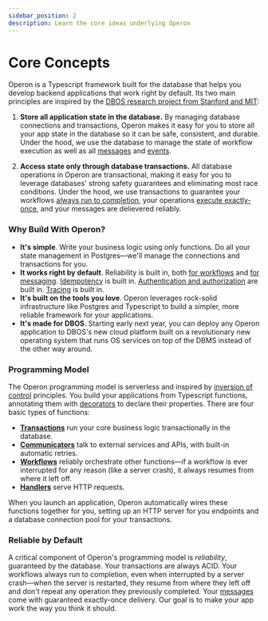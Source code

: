 ```yaml
---
sidebar_position: 2
description: Learn the core ideas underlying Operon
---
```


# Core Concepts

Operon is a Typescript framework built for the database that helps you develop backend applications that work right by default.
Its two main principles are inspired by the [DBOS research project from Stanford and MIT](https://dbos-project.github.io/):

1. **Store all application state in the database.** By managing database connections and transactions, Operon makes it easy for you to store all your app state in the database so it can be safe, consistent, and durable.  Under the hood, we use the database to manage the state of workflow execution as well as all [messages](../tutorials/workflow-communication-tutorial#messages-api) and [events](../tutorials/workflow-communication-tutorial#events-api).

2.  **Access state only through database transactions.** All database operations in Operon are transactional, making it easy for you to leverage databases' strong safety guarantees and eliminating most race conditions.  Under the hood, we use transactions to guarantee your workflows [always run to completion](../tutorials/workflow-tutorial#reliability-guarantees), your operations [execute exactly-once](../tutorials/idempotency-tutorial), and your messages are delievered reliably.

### Why Build With Operon?

- **It's simple**.  Write your business logic using only functions.  Do all your state management in Postgres&#8212;we'll manage the connections and transactions for you.
- **It works right by default**.  Reliability is built in, both [for workflows](../tutorials/workflow-tutorial#reliability-guarantees) and [for messaging](../tutorials/workflow-communication-tutorial#reliability-guarantees-1).  [Idempotency](../tutorials/idempotency-tutorial) is built in. [Authentication and authorization](../tutorials/authentication-authorization) are built in.  [Tracing](../tutorials/logging) is built in.
- **It's built on the tools you love**.  Operon leverages rock-solid infrastructure like Postgres and Typescript to build a simpler, more reliable framework for your applications.
- **It's made for DBOS**.  Starting early next year, you can deploy any Operon application to DBOS's new cloud platform built on a revolutionary new operating system that runs OS services on top of the DBMS instead of the other way around. 

### Programming Model
The Operon programming model is serverless and inspired by [inversion of control](https://en.wikipedia.org/wiki/Inversion_of_control) principles.
You build your applications from Typescript functions, annotating them with [decorators](../api-reference/decorators) to declare their properties.
There are four basic types of functions:

- **[Transactions](../tutorials/transaction-tutorial)** run your core business logic transactionally in the database.
- **[Communicators](../tutorials/communicator-tutorial)** talk to external services and APIs, with built-in automatic retries.
- **[Workflows](../tutorials/workflow-tutorial)** reliably orchestrate other functions&#8212;if a workflow is ever interrupted for any reason (like a server crash), it always resumes from where it left off.
- **[Handlers](../tutorials/http-serving-tutorial)** serve HTTP requests.

When you launch an application, Operon automatically wires these functions together for you, setting up an HTTP server for you endpoints and a database connection pool for your transactions.

### Reliable by Default

A critical component of Operon's programming model is _reliability_, guaranteed by the database.
Your transactions are always ACID.
Your workflows always run to completion, even when interrupted by a server crash&#8212;when the server is restarted, they resume from where they left off and don't repeat any operation they previously completed.
Your [messages](../tutorials/workflow-communication-tutorial) come with guaranteed exactly-once delivery.
Our goal is to make your app work the way you think it should.

